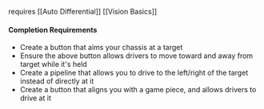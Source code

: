 requires 
[[Auto Differential]]
[[Vision Basics]]

#### Completion Requirements
- Create a button that aims your chassis at a target
- Ensure the above button allows drivers to move toward and away from target while it's held
- Create a pipeline that allows you to drive to the left/right of the target instead of directly at it
- Create a button that aligns you with a game piece, and allows drivers to drive at it